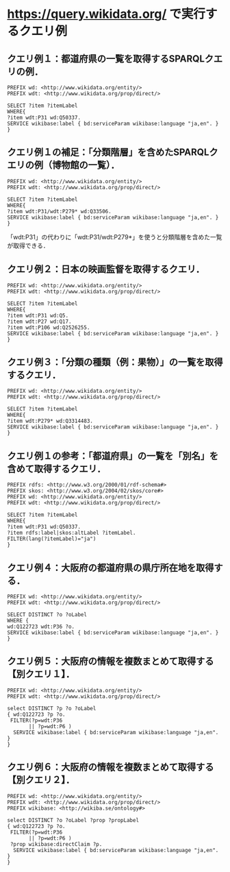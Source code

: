 # https://query.wikidata.org/ で実行するクエリ例

## クエリ例１：都道府県の一覧を取得するSPARQLクエリの例．
```
PREFIX wd: <http://www.wikidata.org/entity/>
PREFIX wdt: <http://www.wikidata.org/prop/direct/>

SELECT ?item ?itemLabel 
WHERE{
?item wdt:P31 wd:Q50337. 
SERVICE wikibase:label { bd:serviceParam wikibase:language "ja,en". }
}
```
## クエリ例１の補足：「分類階層」を含めたSPARQLクエリの例（博物館の一覧）．
```
PREFIX wd: <http://www.wikidata.org/entity/>
PREFIX wdt: <http://www.wikidata.org/prop/direct/>

SELECT ?item ?itemLabel 
WHERE{
?item wdt:P31/wdt:P279* wd:Q33506. 
SERVICE wikibase:label { bd:serviceParam wikibase:language "ja,en". }
}
```
「wdt:P31」の代わりに「wdt:P31/wdt:P279*」を使うと分類階層を含めた一覧が取得できる．

## クエリ例２：日本の映画監督を取得するクエリ．
```
PREFIX wd: <http://www.wikidata.org/entity/>
PREFIX wdt: <http://www.wikidata.org/prop/direct/>

SELECT ?item ?itemLabel 
WHERE{
?item wdt:P31 wd:Q5.
?item wdt:P27 wd:Q17. 
?item wdt:P106 wd:Q2526255. 
SERVICE wikibase:label { bd:serviceParam wikibase:language "ja,en". }
}
```
## クエリ例３：「分類の種類（例：果物）」の一覧を取得するクエリ．
```
PREFIX wd: <http://www.wikidata.org/entity/>
PREFIX wdt: <http://www.wikidata.org/prop/direct/>

SELECT ?item ?itemLabel 
WHERE{
?item wdt:P279* wd:Q3314483. 
SERVICE wikibase:label { bd:serviceParam wikibase:language "ja,en". }
}
```
## クエリ例１の参考：「都道府県」の一覧を「別名」を含めて取得するクエリ．
```
PREFIX rdfs: <http://www.w3.org/2000/01/rdf-schema#>
PREFIX skos: <http://www.w3.org/2004/02/skos/core#>
PREFIX wd: <http://www.wikidata.org/entity/>
PREFIX wdt: <http://www.wikidata.org/prop/direct/>

SELECT ?item ?itemLabel 
WHERE{
?item wdt:P31 wd:Q50337. 
?item rdfs:label|skos:altLabel ?itemLabel.
FILTER(lang(?itemLabel)="ja")
}
```
## クエリ例４：大阪府の都道府県の県庁所在地を取得する．
```
PREFIX wd: <http://www.wikidata.org/entity/>
PREFIX wdt: <http://www.wikidata.org/prop/direct/>
	   
SELECT DISTINCT ?o ?oLabel
WHERE { 
wd:Q122723 wdt:P36 ?o.
SERVICE wikibase:label { bd:serviceParam wikibase:language "ja,en". }
}
```
## クエリ例５：大阪府の情報を複数まとめて取得する【別クエリ１】．
```
PREFIX wd: <http://www.wikidata.org/entity/>
PREFIX wdt: <http://www.wikidata.org/prop/direct/>

select DISTINCT ?p ?o ?oLabel 
{ wd:Q122723 ?p ?o.
 FILTER(?p=wdt:P36
       || ?p=wdt:P6 )
  SERVICE wikibase:label { bd:serviceParam wikibase:language "ja,en". }
}
```
## クエリ例６：大阪府の情報を複数まとめて取得する【別クエリ２】．
```
PREFIX wd: <http://www.wikidata.org/entity/>
PREFIX wdt: <http://www.wikidata.org/prop/direct/>
PREFIX wikibase: <http://wikiba.se/ontology#>

select DISTINCT ?o ?oLabel ?prop ?propLabel
{ wd:Q122723 ?p ?o.
 FILTER(?p=wdt:P36
       || ?p=wdt:P6 )
 ?prop wikibase:directClaim ?p.
  SERVICE wikibase:label { bd:serviceParam wikibase:language "ja,en". }
}
```

